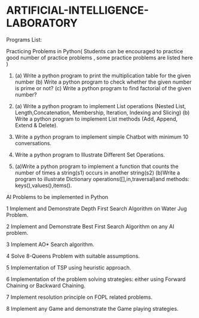 # ARTIFICIAL-INTELLIGENCE-LABORATORY

Programs List: 

Practicing Problems in Python( Students can be encouraged to practice good number of practice 
problems , some practice problems are listed here ) 
1. (a) Write a python program to print the multiplication table for the given number 
   (b) Write a python program to check whether the given number is prime or not? 
   (c) Write a python program to find factorial of the given number?
   
2. (a) Write a python program to implement List operations (Nested List, Length,Concatenation, Membership, Iteration, Indexing and Slicing) 
   (b) Write a python program to implement List methods (Add, Append, Extend & Delete).
   
3. Write a python program to implement simple Chatbot with minimum 10 conversations.
   
4. Write a python program to Illustrate Different Set Operations.
    
5. (a)Write a python program to implement a function that counts the number of times a string(s1) occurs in another string(s2) 
   (b)Write a program to illustrate Dictionary operations([],in,traversal)and methods: keys(),values(),items().

   
AI  Problems to be implemented in Python 

1 Implement and Demonstrate Depth First Search Algorithm on Water Jug Problem.

2 Implement and Demonstrate Best First Search Algorithm on any AI problem.

3 Implement AO* Search algorithm. 

4 Solve 8-Queens Problem with suitable assumptions.

5 Implementation of TSP using heuristic approach.

6 Implementation of the problem solving strategies: either using Forward Chaining or Backward Chaining.

7 Implement resolution principle on FOPL related problems.

8 Implement any Game and demonstrate the Game playing strategies.
